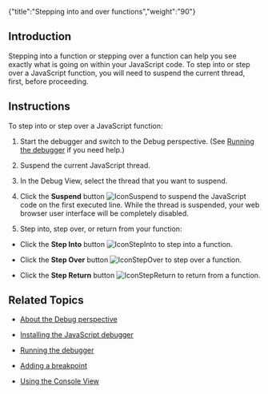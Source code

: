 {"title":"Stepping into and over functions","weight":"90"}

## Introduction

Stepping into a function or stepping over a function can help you see exactly what is going on within your JavaScript code. To step into or step over a JavaScript function, you will need to suspend the current thread, first, before proceeding.

## Instructions

To step into or step over a JavaScript function:

1. Start the debugger and switch to the Debug perspective. (See [Running the debugger](/docs/appc/Axway_Appcelerator_Studio/Axway_Appcelerator_Studio_Guide/Web_Development/JavaScript_Development/Debugging_JavaScript/Running_the_debugger/) if you need help.)

2. Suspend the current JavaScript thread.

  1. In the Debug View, select the thread that you want to suspend.

  2. Click the **Suspend** button ![IconSuspend](/Images/appc/download/attachments/30083101/IconSuspend.png) to suspend the JavaScript code on the first executed line. While the thread is suspended, your web browser user interface will be completely disabled.

3. Step into, step over, or return from your function:

  * Click the **Step Into** button ![IconStepInto](/Images/appc/download/attachments/30083101/IconStepInto.png) to step into a function.

  * Click the **Step Over** button ![IconStepOver](/Images/appc/download/attachments/30083101/IconStepOver.png) to step over a function.

  * Click the **Step Return** button ![IconStepReturn](/Images/appc/download/attachments/30083101/IconStepReturn.png) to return from a function.


## Related Topics

* [About the Debug perspective](/docs/appc/Axway_Appcelerator_Studio/Axway_Appcelerator_Studio_Guide/Web_Development/JavaScript_Development/Debugging_JavaScript/About_the_Debug_perspective/)

* [Installing the JavaScript debugger](/docs/appc/Axway_Appcelerator_Studio/Axway_Appcelerator_Studio_Guide/Web_Development/JavaScript_Development/Debugging_JavaScript/Installing_the_JavaScript_debugger/)

* [Running the debugger](/docs/appc/Axway_Appcelerator_Studio/Axway_Appcelerator_Studio_Guide/Web_Development/JavaScript_Development/Debugging_JavaScript/Running_the_debugger/)

* [Adding a breakpoint](/docs/appc/Axway_Appcelerator_Studio/Axway_Appcelerator_Studio_Guide/Web_Development/JavaScript_Development/Debugging_JavaScript/Adding_a_breakpoint/)

* [Using the Console View](/docs/appc/Axway_Appcelerator_Studio/Axway_Appcelerator_Studio_Guide/Web_Development/JavaScript_Development/Debugging_JavaScript/Using_the_Console_View/)
